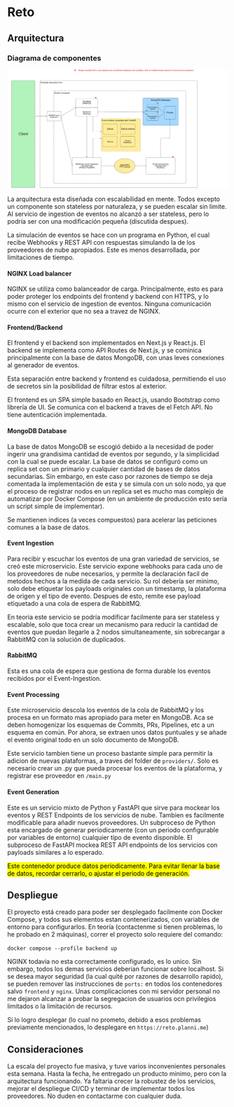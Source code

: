 # Reto

## Arquitectura

### Diagrama de componentes

![Diagrama de componentes](./docs/Bancolombia-arqui.drawio.png)

La arquitectura esta diseñada con escalabilidad en mente. Todos excepto un componente son stateless por naturaleza, y se pueden escalar sin limite. Al servicio de ingestion de eventos no alcanzó a ser stateless, pero lo podría ser con una modificación pequeña (discutida despues).

La simulación de eventos se hace con un programa en Python, el cual recibe Webhooks y REST API con respuestas simulando la de los proveedores de nube apropiados. Este es menos desarrollada, por limitaciones de tiempo.


#### NGINX Load balancer

NGINX se utiliza como balanceador de carga. Principalmente, esto es para poder proteger los endpoints del frontend y backend con HTTPS, y lo mismo con el servicio de ingestion de eventos. Ninguna comunicación ocurre con el exterior que no sea a travez de NGINX.

#### Frontend/Backend

El frontend y el backend son implementados en Next.js y React.js. El backend se implementa como API Routes de Next.js, y se cominica principalmente con la base de datos MongoDB, con unas leves conexiones al generador de eventos. 

Esta separación entre backend y frontend es cuidadosa, permitiendo el uso de secretos sin la posibilidad de filtrar estos al exterior. 

El frontend es un SPA simple basado en React.js, usando Bootstrap como librería de UI. Se comunica con el backend a traves de el Fetch API. No tiene autenticación implementada.

#### MongoDB Database
La base de datos MongoDB se escogió debido a la necesidad de poder ingerir una grandisima cantidad de eventos por segundo, y la simplicidad con la cual se puede escalar. La base de datos se configuró como un replica set con un primario y cualquier cantidad de bases de datos secundarias. Sin embargo, en este caso por razones de tiempo se deja comentada la implementación de esta y se simula con un solo nodo, ya que el proceso de registrar nodos en un replica set es mucho mas complejo de automatizar por Docker Compose (en un ambiente de producción esto sería un script simple de implementar).

Se mantienen indices (a veces compuestos) para acelerar las peticiones comunes a la base de datos.

#### Event Ingestion

Para recibir y escuchar los eventos de una gran variedad de servicios, se creó este microservicio. Este servicio expone webhooks para cada uno de los proveedores de nube necesarios, y permite la declaración facil de metodos hechos a la medida de cada servicio. Su rol debería ser minimo, solo debe etiquetar los payloads originales con un timestamp, la plataforma de origen y el tipo de evento. Despues de esto, remite ese payload etiquetado a una cola de espera de RabbitMQ. 

En teoria este servicio se podría modificar facilmente para ser stateless y escalable, solo que toca crear un mecanismo para reducir la cantidad de eventos que puedan llegarle a 2 nodos simultaneamente, sin sobrecargar a RabbitMQ con la solución de duplicados.

#### RabbitMQ

Esta es una cola de espera que gestiona de forma durable los eventos recibidos por el Event-Ingestion. 

#### Event Processing

Este microservicio descola los eventos de la cola de RabbitMQ y los procesa en un formato mas apropiado para meter en MongoDB. Aca se deben homogenizar los esquemas de Commits, PRs, Pipelines, etc a un esquema en común. Por ahora, se extraen unos datos puntuales y se añade el evento original todo en un solo documento de MongoDB. 

Este servicio tambien tiene un proceso bastante simple para permitir la adicion de nuevas plataformas, a traves del folder de `providers/`. Solo es necesario crear un .py que pueda procesar los eventos de la plataforma, y registrar ese proveedor en `/main.py`


#### Event Generation

Este es un servicio mixto de Python y FastAPI que sirve para mockear los eventos y REST Endpoints de los servicios de nube. Tambien es facilmente modificable para añadir nuevos proveedores. Un subproceso de Python esta encargado de generar periodicamente (con un periodo configurable por variables de entorno) cualquier tipo de evento disponible. El subproceso de FastAPI mockea REST API endpoints de los servicios con payloads similares a lo esperado. 

<mark>Este contenedor produce datos periodicamente. Para evitar llenar la base de datos, recordar cerrarlo, o ajustar el periodo de generación.</mark>



## Despliegue

El proyecto está creado para poder ser desplegado facilmente con Docker Compose, y todos sus elementos estan contenerizados, con variables de entorno para configurarlos. En teoría (contactenme si tienen problemas, lo he probado en 2 máquinas), correr el proyecto solo requiere del comando:

`docker compose --profile backend up`

NGINX todavia no esta correctamente configurado, es lo unico. Sin embargo, todos los demas servicios deberian funcionar sobre localhost. Si se desea mayor seguridad (la cual quité por razones de desarrollo rapido), se pueden remover las instrucciones de `ports:` en todos los contenedores salvo `frontend` y  `nginx`. Unas complicaciones con mi servidor personal no me dejaron alcanzar a probar la segregacion de usuarios ocn privilegios limitados o la limitación de recursos. 

Si lo logro desplegar (lo cual no prometo, debido a esos problemas previamente mencionados, lo desplegare en `https://reto.planni.me`)

## Consideraciones

La escala del proyecto fue masiva, y tuve varios inconvenientes personales esta semana. Hasta la fecha, he entregado un producto minimo, pero con la arquitectura funcionando. Ya faltaria crecer la robustez de los servicios, mejorar el despliegue CI/CD y terminar de implementar todos los proveedores. No duden en contactarme con cualquier duda.
